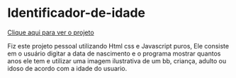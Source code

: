 # Identificador-de-idade

[Clique aqui para ver o projeto](https://glguimaraes.github.io/Identificador-de-idade/)

Fiz este projeto pessoal utilizando Html css e Javascript puros, Ele consiste em o usuário digitar a data de nascimento e o programa mostrar quantos anos ele tem e utilizar uma imagem ilustrativa de um bb, criança, adulto ou idoso de acordo com a idade do usuario.


